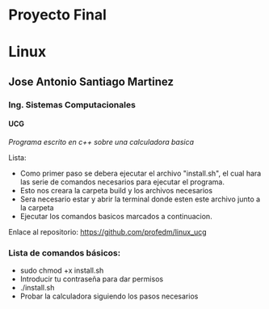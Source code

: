 # Proyecto Final 
# Linux
## Jose Antonio Santiago Martinez
### Ing. Sistemas Computacionales
#### UCG

*Programa escrito en c++ sobre una calculadora basica*


Lista: 
* Como primer paso se debera ejecutar el archivo "install.sh", el cual hara las serie de comandos necesarios para ejecutar el programa.
* Esto nos creara la carpeta build y los archivos necesarios
* Sera necesario estar y abrir la terminal donde esten este archivo junto a la carpeta
* Ejecutar los comandos basicos marcados a continuacion. 

Enlace al repositorio: https://github.com/profedm/linux_ucg

### Lista de comandos básicos:

* sudo chmod +x install.sh
* Introducir tu contraseña para dar permisos
* ./install.sh
* Probar la calculadora siguiendo los pasos necesarios


